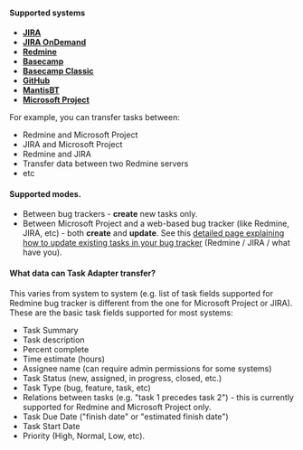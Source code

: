 #### Supported systems

*   **[JIRA](/docs/atlassian-jira)**
*   **[JIRA OnDemand](/docs/atlassian-jira)**
*   **[Redmine](/docs/redmine)**
*   **[Basecamp](/docs/basecamp)**
*   **[Basecamp Classic](/docs/basecamp)**
*   **[GitHub](/docs/github)**
*   **[MantisBT](/docs/mantisbt)**
*   **[Microsoft Project](/docs/microsoft-project/)**

For example, you can transfer tasks between:

*   Redmine and Microsoft Project
*   JIRA and Microsoft Project
*   Redmine and JIRA
*   Transfer data between two Redmine servers
*   etc

#### Supported modes.

*   Between bug trackers - **create** new tasks only.
*   Between Microsoft Project and a web-based bug tracker (like Redmine, JIRA, etc) - both **create** and **update**.
 See this [detailed page explaining how to update existing tasks in your bug tracker](/docs/how-to-update-tasks-in-redmine-jira/)
  (Redmine / JIRA / what have you).


#### What data can Task Adapter transfer?

This varies from system to system (e.g. list of task fields supported for Redmine bug tracker is different
from the one for Microsoft Project or JIRA). These are the basic task fields supported for most systems:

*   Task Summary
*   Task description
*   Percent complete
*   Time estimate (hours)
*   Assignee name (can require admin permissions for some systems)
*   Task Status (new, assigned, in progress, closed, etc.)
*   Task Type (bug, feature, task, etc)
*   Relations between tasks (e.g. "task 1 precedes task 2") - this is currently supported for Redmine and Microsoft Project only.
*   Task Due Date ("finish date" or "estimated finish date")
*   Task Start Date
*   Priority (High, Normal, Low, etc).
